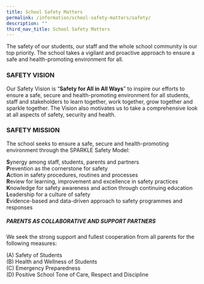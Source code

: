 ```yaml
---
title: School Safety Matters
permalink: /information/school-safety-matters/safety/
description: ""
third_nav_title: School Safety Matters
---
```

The safety of our students, our staff and the whole school community is our top priority. The school takes a vigilant and proactive approach to ensure a safe and health-promoting environment for all.

### **SAFETY VISION**

Our Safety Vision is “**Safety for All in All Ways**” to inspire our efforts to ensure a safe, secure and health-promoting environment for all students, staff and stakeholders to learn together, work together, grow together and sparkle together. The Vision also motivates us to take a comprehensive look at all aspects of safety, security and health.

### **SAFETY MISSION**

The school seeks to ensure a safe, secure and health-promoting environment through the SPARKLE Safety Model:

**S**ynergy among staff, students, parents and partners  
**P**revention as the cornerstone for safety  
**A**ction in safety procedures, routines and processes  
**R**eview for learning, improvement and excellence in safety practices  
**K**nowledge for safety awareness and action through continuing education  
**L**eadership for a culture of safety  
**E**vidence-based and data-driven approach to safety programmes and responses

##### PARENTS AS COLLABORATIVE AND SUPPORT PARTNERS 

We seek the strong support and fullest cooperation from all parents for the following measures:

(A) Safety of Students<br>
(B) Health and Wellness of Students<br>
(C) Emergency Preparedness<br>
(D) Positive School Tone of Care, Respect and Discipline<br>